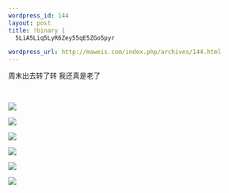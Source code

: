 ```yaml
--- 
wordpress_id: 144
layout: post
title: !binary |
  5LiA5Liq5LyR6Zey55qE5ZGo5pyr

wordpress_url: http://maweis.com/index.php/archives/144.html
---
```

<p>周末出去转了转 我还真是老了</p>
<p> </p>
<p><img src="http://maweis.com/m/5743.jpg" border="0"></p>
<p><img src="http://maweis.com/m/5753.jpg" border="0"></p>
<p><img src="http://maweis.com/m/5828.jpg" border="0"></p>
<p><img src="http://maweis.com/m/5807.jpg" border="0"></p>
<p><img src="http://maweis.com/m/5811.jpg" border="0"></p>
<p><img src="http://maweis.com/m/5815.jpg" border="0"></p>
